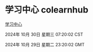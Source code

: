 # 学习中心 colearnhub
[学习中心](http://219.139.197.74:56308/colearnhub/)

2024年 10月 30日 星期三 07:20:02 CST

2024年 10月 29日 星期二 23:20:02 GMT
